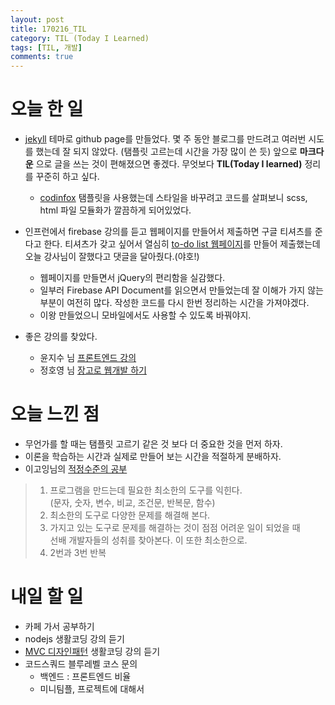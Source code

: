 ```yaml
---
layout: post
title: 170216_TIL
category: TIL (Today I Learned)
tags: [TIL, 개발]
comments: true
---
```

# 오늘 한 일
- [jekyll](https://jekyllrb.com/) 테마로 github page를 만들었다. 몇 주 동안 블로그를 만드려고 여러번 시도를 했는데 잘 되지 않았다. (탬플릿 고르는데 시간을 가장 많이 쓴 듯) 앞으로 **마크다운** 으로 글을 쓰는 것이 편해졌으면 좋겠다. 무엇보다 **TIL(Today I learned)** 정리를 꾸준히 하고 싶다.

	- [codinfox](https://github.com/codinfox/codinfox-lanyon) 탬플릿을 사용했는데 스타일을 바꾸려고 코드를 살펴보니 scss, html 파일 모듈화가 깔끔하게 되어있었다.

- 인프런에서 firebase 강의를 듣고 웹페이지를 만들어서 제출하면 구글 티셔츠를 준다고 한다. 티셔츠가 갖고 싶어서 열심히 [to-do list 웹페이지](https://simple-todolist.firebaseapp.com/)를 만들어 제출했는데 오늘 강사님이 잘했다고 댓글을 달아줬다.(야호!)

	- 웹페이지를 만들면서 jQuery의 편리함을 실감했다.
	- 일부러 Firebase API Document를 읽으면서 만들었는데 잘 이해가 가지 않는 부분이 여전히 많다. 작성한 코드를 다시 한번 정리하는 시간을 가져야겠다.
	- 이왕 만들었으니 모바일에서도 사용할 수 있도록 바꿔야지.

- 좋은 강의를 찾았다.
	- 윤지수 님 [프론트엔드 강의](http://olc.kr/course/course_online_view.jsp?id=470&cid=524#self)
	- 정호영 님 [장고로 웹개발 하기](https://www.inflearn.com/%EC%83%81%ED%92%88/django-%EB%A1%9C-%EC%9B%B9-%EA%B0%9C%EB%B0%9C%ED%95%98%EA%B8%B0-1/)



# 오늘 느낀 점
- 무언가를 할 때는 탬플릿 고르기 같은 것 보다 더 중요한 것을 먼저 하자.
- 이론을 학습하는 시간과 실제로 만들어 보는 시간을 적절하게 분배하자.
- 이고잉님의 [적정수준의 공부](https://opentutorials.org/course/1189/10015)  
>1. 프로그램을 만드는데 필요한 최소한의 도구를 익힌다.  
>  (문자, 숫자, 변수, 비교, 조건문, 반복문, 함수)
>2. 최소한의 도구로 다양한 문제를 해결해 본다.
>3. 가지고 있는 도구로 문제를 해결하는 것이 점점 어려운 일이 되었을 때   
  선배 개발자들의 성취를 찾아본다. 이 또한 최소한으로.
>4. 2번과 3번 반복


# 내일 할 일
- 카페 가서 공부하기
- nodejs 생활코딩 강의 듣기
- [MVC 디자인패턴](https://opentutorials.org/course/697/3828) 생활코딩 강의 듣기
- 코드스쿼드 블루레벨 코스 문의
	- 백엔드 : 프론트엔드 비율
	- 미니팀플, 프로젝트에 대해서

